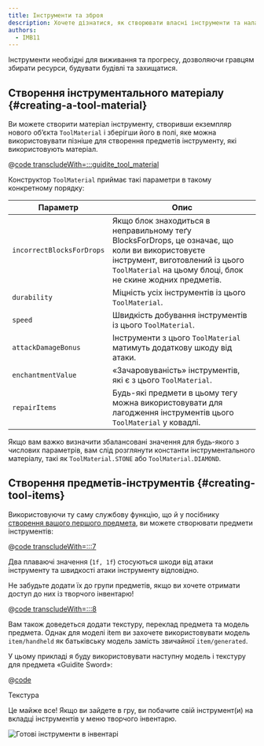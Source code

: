 ```yaml
---
title: Інструменти та зброя
description: Хочете дізнатися, як створювати власні інструменти та налаштовувати їхні властивості? Прочитайте про це тут.
authors:
  - IMB11
---
```


Інструменти необхідні для виживання та прогресу, дозволяючи гравцям збирати ресурси, будувати будівлі та захищатися.

## Створення інструментального матеріалу {#creating-a-tool-material}

Ви можете створити матеріал інструменту, створивши екземпляр нового об’єкта `ToolMaterial` і зберігши його в полі, яке можна використовувати пізніше для створення предметів інструменту, які використовують матеріал.

@[code transcludeWith=:::guidite_tool_material](@/reference/1.21.8/src/main/java/com/example/docs/item/ModItems.java)

Конструктор `ToolMaterial` приймає такі параметри в такому конкретному порядку:

| Параметр                  | Опис                                                                                                                                                                                                              |
| ------------------------- | ----------------------------------------------------------------------------------------------------------------------------------------------------------------------------------------------------------------- |
| `incorrectBlocksForDrops` | Якщо блок знаходиться в неправильному теґу BlocksForDrops, це означає, що коли ви використовуєте інструмент, виготовлений із цього `ToolMaterial` на цьому блоці, блок не скине жодних предметів. |
| `durability`              | Міцність усіх інструментів із цього `ToolMaterial`.                                                                                                                                               |
| `speed`                   | Швидкість добування інструментів із цього `ToolMaterial`.                                                                                                                                         |
| `attackDamageBonus`       | Інструменти з цього `ToolMaterial` матимуть додаткову шкоду від атаки.                                                                                                                            |
| `enchantmentValue`        | «Зачаровуваність» інструментів, які є з цього `ToolMaterial`.                                                                                                                                     |
| `repairItems`             | Будь-які предмети в цьому тегу можна використовувати для лагодження інструментів цього `ToolMaterial` у ковадлі.                                                                                  |

Якщо вам важко визначити збалансовані значення для будь-якого з числових параметрів, вам слід розглянути константи інструментального матеріалу, такі як `ToolMaterial.STONE` або `ToolMaterial.DIAMOND`.

## Створення предметів-інструментів {#creating-tool-items}

Використовуючи ту саму службову функцію, що й у посібнику [створення вашого першого предмета](./first-item), ви можете створювати предмети інструментів:

@[code transcludeWith=:::7](@/reference/1.21.8/src/main/java/com/example/docs/item/ModItems.java)

Два плаваючі значення (`1f, 1f`) стосуються шкоди від атаки інструменту та швидкості атаки інструменту відповідно.

Не забудьте додати їх до групи предметів, якщо ви хочете отримати доступ до них із творчого інвентарю!

@[code transcludeWith=:::8](@/reference/1.21.8/src/main/java/com/example/docs/item/ModItems.java)

Вам також доведеться додати текстуру, переклад предмета та модель предмета. Однак для моделі item ви захочете використовувати модель `item/handheld` як батьківську модель замість звичайної `item/generated`.

У цьому прикладі я буду використовувати наступну модель і текстуру для предмета «Guidite Sword»:

@[code](@/reference/1.21.8/src/main/generated/assets/fabric-docs-reference/models/item/guidite_sword.json)

<DownloadEntry visualURL="/assets/develop/items/tools_0.png" downloadURL="/assets/develop/items/tools_0_small.png">Текстура</DownloadEntry>

Це майже все! Якщо ви зайдете в гру, ви побачите свій інструмент(и) на вкладці інструментів у меню творчого інвентарю.

![Готові інструменти в інвентарі](/assets/develop/items/tools_1.png)
